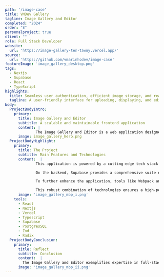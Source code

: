 ```yaml
---
path: '/image-case'
title: VMDev Gallery
tagline: Image Gallery and Editor
completed: "2024"
order: "8"
personalproject: true
client: ""
role: Full Stack Developer
website:
  url: 'https://image-gallery-ten-tawny.vercel.app/'
source:
  url: 'https://github.com/vmarinhodev/image-case'
featureImage: 'image_gallery_desktop.png'
tags:
  - Nextjs
  - Supabase
  - React
  - TypeScript
highlights:
  title: Seamless user authentication, efficient image storage, and real-time updates
  tagline: A user-friendly interface for uploading, displaying, and editing images
body:
  ProjectBodyIntro:
    primary:
      title: Image Gallery and Editor 
      subtitle: A scalable and maintainable frontend application
      content: |
              The Image Gallery and Editor is a web application designed to provide users with a seamless platform for uploading, displaying, and editing images. The app features a responsive grid-based layout, ensuring an optimal viewing experience on devices of all sizes. With an intuitive file uploader form, users can easily update or edit images. Built with scalability and maintainability in mind, the application incorporates advanced authentication, secure storage, and real-time updates to deliver a modern, user-centric solution. Continuous integration and deployment (CI/CD) pipelines, powered by GitHub and Vercel, ensure a streamlined and reliable development process.
      image: image_gallery_hero.png
  ProjectBodyHighlight:
    primary:
      title: The Project
      subtitle: Main Features and Technologies
      content:  |
              This application is powered by a cutting-edge tech stack that integrates modern frontend and backend technologies to deliver a seamless and efficient user experience. The frontend leverages React for building reusable UI components and TypeScript to ensure type safety and maintainable code. Next.js serves as the framework, offering server-side rendering (SSR) and static site generation (SSG) for enhanced performance, scalability, and SEO optimization. Tailwind CSS manages styling and layout with ease, while Radix UI introduces accessible and customizable icons and components, improving the overall usability. For robust form validation and schema management, Zod ensures accurate user input handling and seamless form integration.

              On the backend, Supabase provides a comprehensive suite of tools, including user authentication, secure image storage, and database management powered by PostgreSQL. Real-time capabilities are implemented using WebSockets, enabling instant notifications and updates for users. To streamline development and production workflows, Next.js supports API routes for server-side logic and integrates seamlessly with Supabase to enhance the backend infrastructure.

              To further enhance the application, tools like Webpack and Babel are used for efficient bundling and transpilation of modern JavaScript. ESLint ensures code quality and consistency, while Sonner handles error reporting and warnings for a polished and reliable user experience. The application also incorporates continuous integration and deployment (CI/CD) pipelines using GitHub and Vercel, ensuring quick and automated updates with minimal downtime.

              This robust combination of technologies ensures a high-performing, user-friendly, and maintainable application, optimized for modern web development needs.
      image: 'image_gallery_mbp_i.png'
    tools:
      - React
      - Nextjs
      - Vercel
      - Typescript
      - Supabase
      - PostgresSQL
      - Zod
      - Radix
  ProjectBodyConclusion:
    primary:
      title: Reflect
      subtitle: Conclusion
      content:  |
        The Image Gallery and Editor exemplifies expertise in full-stack development, blending cutting-edge technologies to create a scalable and user-friendly application. It highlights proficiency in tools like React, TypeScript, Zod, and Supabase, alongside an understanding of responsive design principles and real-time interactions. By incorporating CI/CD workflows with GitHub and Vercel, the project ensures efficient development and deployment cycles. This application demonstrates a strong command of modern web development practices, delivering a robust platform for image management with precision and reliability.
      image: 'image_gallery_mbp_ii.png'
---
```


